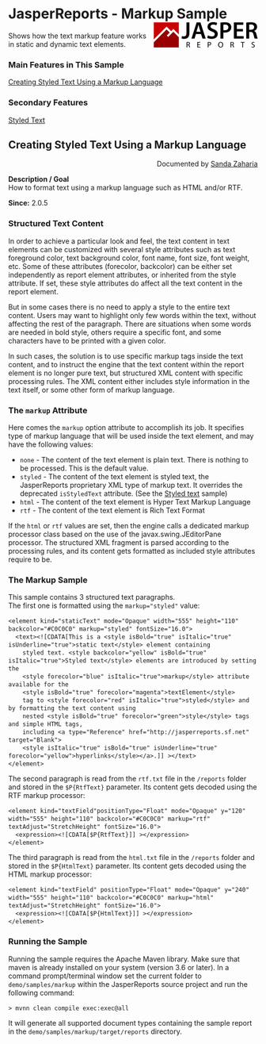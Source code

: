 
# JasperReports - Markup Sample <img src="../../resources/jasperreports.svg" alt="JasperReports logo" align="right"/>

Shows how the text markup feature works in static and dynamic text elements.

### Main Features in This Sample

[Creating Styled Text Using a Markup Language](#markup)

### Secondary Features

[Styled Text](../styledtext/README.md#styledtext)

## <a name='markup'>Creating</a> Styled Text Using a Markup Language
<div align="right">Documented by <a href='mailto:shertage@users.sourceforge.net'>Sanda Zaharia</a></div>

**Description / Goal**\
How to format text using a markup language such as HTML and/or RTF.

**Since:** 2.0.5

### Structured Text Content

In order to achieve a particular look and feel, the text content in text elements can be customized with several style attributes such as text foreground color, text background color, font name, font size, font weight, etc. Some of these attributes (forecolor, backcolor) can be either set independently as report element attributes, or inherited from the style attribute. If set, these style attributes do affect all the text content in the report element.

But in some cases there is no need to apply a style to the entire text content. Users may want to highlight only few words within the text, without affecting the rest of the paragraph. There are situations when some words are needed in bold style, others require a specific font, and some characters have to be printed with a given color.

In such cases, the solution is to use specific markup tags inside the text content, and to instruct the engine that the text content within the report element is no longer pure text, but structured XML content with specific processing rules. The XML content either includes style information in the text itself, or some other form of markup language.

### The `markup` Attribute

Here comes the `markup` option attribute to accomplish its job. It specifies type of markup language that will be used inside the text element, and may have the following values:

- `none` - The content of the text element is plain text. There is nothing to be processed. This is the default value.
- `styled` - The content of the text element is styled text, the JasperReports proprietary XML type of markup text. It overrides the deprecated `isStyledText` attribute. (See the [Styled text](../styledtext/README.md) sample)
- `html` - The content of the text element is Hyper Text Markup Language
- `rtf` - The content of the text element is Rich Text Format

If the `html` or `rtf` values are set, then the engine calls a dedicated markup processor class based on the use of the javax.swing.JEditorPane processor. The structured XML fragment is parsed according to the processing rules, and its content gets formatted as included style attributes require to be.

### The Markup Sample

This sample contains 3 structured text paragraphs.\
The first one is formatted using the `markup="styled"` value\:

```
<element kind="staticText" mode="Opaque" width="555" height="110" backcolor="#C0C0C0" markup="styled" fontSize="16.0"> 
  <text><![CDATA[This is a <style isBold="true" isItalic="true" isUnderline="true">static text</style> element containing 
    styled text. <style backcolor="yellow" isBold="true" isItalic="true">Styled text</style> elements are introduced by setting the 
    <style forecolor="blue" isItalic="true">markup</style> attribute available for the 
    <style isBold="true" forecolor="magenta">textElement</style> 
    tag to <style forecolor="red" isItalic="true">styled</style> and by formatting the text content using 
    nested <style isBold="true" forecolor="green">style</style> tags and simple HTML tags, 
    including <a type="Reference" href="http://jasperreports.sf.net" target="Blank"> 
    <style isItalic="true" isBold="true" isUnderline="true" forecolor="yellow">hyperlinks</style></a>.]] ></text>
</element>
```

The second paragraph is read from the `rtf.txt` file in the `/reports` folder and stored in the `$P{RtfText}` parameter. Its content gets decoded using the RTF markup processor\:

```
<element kind="textField"positionType="Float" mode="Opaque" y="120" width="555" height="110" backcolor="#C0C0C0" markup="rtf" textAdjust="StretchHeight" fontSize="16.0">
  <expression><![CDATA[$P{RtfText}]] ></expression>
</element>
```

The third paragraph is read from the `html.txt` file in the `/reports` folder and stored in the `$P{HtmlText}` parameter. Its content gets decoded using the HTML markup processor\:

```
<element kind="textField" positionType="Float" mode="Opaque" y="240" width="555" height="110" backcolor="#C0C0C0" markup="html" textAdjust="StretchHeight" fontSize="16.0">
  <expression><![CDATA[$P{HtmlText}]] ></expression>
</element>
```

### Running the Sample

Running the sample requires the Apache Maven library. Make sure that maven is already installed on your system (version 3.6 or later).
In a command prompt/terminal window set the current folder to `demo/samples/markup` within the JasperReports source project and run the following command\:

```
> mvnn clean compile exec:exec@all
```

It will generate all supported document types containing the sample report in the `demo/samples/markup/target/reports` directory.

